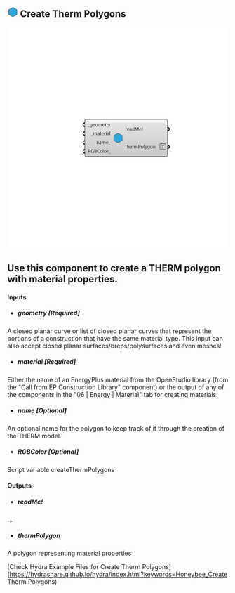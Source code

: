 ## ![](../../images/icons/Create_Therm_Polygons.png) Create Therm Polygons

![](../../images/components/Create_Therm_Polygons.png)

Use this component to create a THERM polygon with material properties.
 -
 

#### Inputs
* ##### geometry [Required]
A closed planar curve or list of closed planar curves that represent the portions of a construction that have the same material type.  This input can also accept closed planar surfaces/breps/polysurfaces and even meshes!
* ##### material [Required]
Either the name of an EnergyPlus material from the OpenStudio library (from the "Call from EP Construction Library" component) or the output of any of the components in the "06 | Energy | Material" tab for creating materials.
* ##### name [Optional]
An optional name for the polygon to keep track of it through the creation of the THERM model.
* ##### RGBColor [Optional]
Script variable createThermPolygons

#### Outputs
* ##### readMe!
...
* ##### thermPolygon
A polygon representing material properties


[Check Hydra Example Files for Create Therm Polygons](https://hydrashare.github.io/hydra/index.html?keywords=Honeybee_Create Therm Polygons)